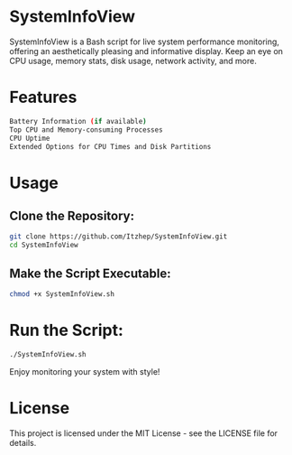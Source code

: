 # SystemInfoView
SystemInfoView is a Bash script for live system performance monitoring, offering an aesthetically pleasing and informative display. Keep an eye on CPU usage, memory stats, disk usage, network activity, and more.

# Features
```bash CPU Frequency
Battery Information (if available)
Top CPU and Memory-consuming Processes
CPU Uptime
Extended Options for CPU Times and Disk Partitions
```
# Usage
## Clone the Repository:
```bash
git clone https://github.com/Itzhep/SystemInfoView.git
cd SystemInfoView
```
## Make the Script Executable:
```bash
chmod +x SystemInfoView.sh
```
# Run the Script:
```bash
./SystemInfoView.sh
```
Enjoy monitoring your system with style!

# License
This project is licensed under the MIT License - see the LICENSE file for details.
